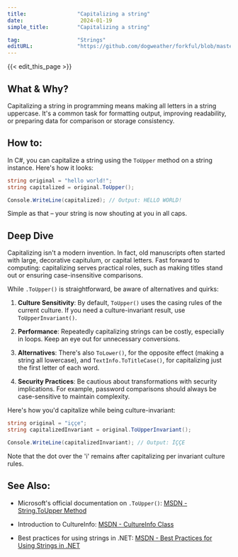 ```yaml
---
title:                "Capitalizing a string"
date:                  2024-01-19
simple_title:         "Capitalizing a string"

tag:                  "Strings"
editURL:              "https://github.com/dogweather/forkful/blob/master/content/en/c-sharp/capitalizing-a-string.md"
---
```


{{< edit_this_page >}}

## What & Why?

Capitalizing a string in programming means making all letters in a string uppercase. It's a common task for formatting output, improving readability, or preparing data for comparison or storage consistency.

## How to:

In C#, you can capitalize a string using the `ToUpper` method on a string instance. Here's how it looks:

```C#
string original = "hello world!";
string capitalized = original.ToUpper();

Console.WriteLine(capitalized); // Output: HELLO WORLD!
```

Simple as that – your string is now shouting at you in all caps.

## Deep Dive

Capitalizing isn't a modern invention. In fact, old manuscripts often started with large, decorative capitulum, or capital letters. Fast forward to computing: capitalizing serves practical roles, such as making titles stand out or ensuring case-insensitive comparisons.

While `.ToUpper()` is straightforward, be aware of alternatives and quirks:

1. **Culture Sensitivity**: By default, `ToUpper()` uses the casing rules of the current culture. If you need a culture-invariant result, use `ToUpperInvariant()`.

2. **Performance**: Repeatedly capitalizing strings can be costly, especially in loops. Keep an eye out for unnecessary conversions.

3. **Alternatives**: There's also `ToLower()`, for the opposite effect (making a string all lowercase), and `TextInfo.ToTitleCase()`, for capitalizing just the first letter of each word.

4. **Security Practices**: Be cautious about transformations with security implications. For example, password comparisons should always be case-sensitive to maintain complexity.

Here's how you'd capitalize while being culture-invariant:

```C#
string original = "iççe";
string capitalizedInvariant = original.ToUpperInvariant();

Console.WriteLine(capitalizedInvariant); // Output: İÇÇE
```

Note that the dot over the 'i' remains after capitalizing per invariant culture rules.

## See Also:

- Microsoft's official documentation on `.ToUpper()`:
  [MSDN - String.ToUpper Method](https://docs.microsoft.com/en-us/dotnet/api/system.string.toupper)
  
- Introduction to CultureInfo:
  [MSDN - CultureInfo Class](https://docs.microsoft.com/en-us/dotnet/api/system.globalization.cultureinfo)

- Best practices for using strings in .NET:
  [MSDN - Best Practices for Using Strings in .NET](https://docs.microsoft.com/en-us/dotnet/standard/base-types/best-practices-strings)
